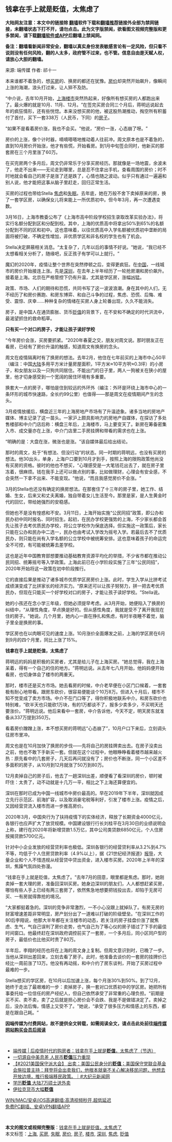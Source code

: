  <h2>钱拿在手上就是贬值，太焦虑了</h2> <p class="notice"><b>大陆网友注意：本文中的链接除 <a href="https://github.com/bannedbook/fanqiang" >翻墙</a>软件下载和<a href="https://github.com/killgcd/justmysocks/blob/master/README.md">翻墙推荐</a>链接外全部为禁网链接，未翻墙状态下打不开，请勿点击。此为文字版禁闻，欲看图文视频完整版和更多禁闻，请下载<a href="https://github.com/bannedbook/fanqiang">翻墙软件或APP</a>后翻墙上禁闻网。</p><p>备注：翻墙看新闻非常安全，翻墙以真实身份发表敏感言论有一定风险，但只看不说则没有任何风险，翻的人太多，政府管不过来，也不管。信息自由是天赋人权，请放心大胆的翻墙。</b></p>  <div class="entry"> <p>来源:&nbsp;端传媒                            作者:&nbsp;祁十一                           </p> <p>本来谁都不着急的，想<a href="https://www.bannedbook.org/bnews/tag/%E4%B9%B0%E6%88%BF/" class="st_tag internal_tag" rel="tag" title="标签 买房 下的日志">买房</a>的、换房的都还在犹豫。<a href="https://www.bannedbook.org/bnews/tag/%E6%88%BF%E4%BB%B7/" class="st_tag internal_tag" rel="tag" title="标签 房价 下的日志">房价</a>却突然开始飙升，像瞬间上涨的海潮，浪头打过来，让人猝不及防。</p> <p>	‌‌“中介说，去年10月开始，<a href="https://www.bannedbook.org/bnews/tag/%e4%b8%8a%e6%b5%b7/" class="st_tag internal_tag" rel="tag" title="标签 上海 下的日志">上海</a><a href="https://www.bannedbook.org/bnews/tag/%e6%a5%bc%e5%b8%82/" class="st_tag internal_tag" rel="tag" title="标签 楼市 下的日志">楼市</a>突然热起来，好像所有想买房的人都跑出来了。最火爆的就是10月、11月、12月。‌‌”在签完买房合同三个月后，蒋明远说起去年的疯狂情形，还有些恍惚。本来没想买房的他，被这股热潮推动，掏空所有积蓄付了首付，买下一套338万（人民币，下同）的<a href="https://www.bannedbook.org/bnews/tag/%e6%88%bf%e5%ad%90/" class="st_tag internal_tag" rel="tag" title="标签 房子 下的日志">房子</a>。</p> <p>	‌‌“如果不是看着房价涨，我也不会买。‌‌”他说，‌‌“房价一涨，心态崩了呀。‌‌”</p> <p>	房价的上涨，像个计时器，嘀嘀嗒嗒地推动着人往前冲。周文原本也是不着急的，直到10月房价开始涨，他才有些慌，开始看房。到1月中旬签合同时，他新买的那套房在三个月里涨了60万。</p> <p>	在买完房两个多月后，周文仍非常乐于分享买房经历。那就像是一场地震，余波未了，他走不出来——无论走到哪里，总是忍不住拿出手机，查看周围的房价；时不时地就会看自己的房子是涨了还是跌了，心情也随之波动。似乎只有通过一遍遍和别人说，他才能把这事从脑子里赶走，回归正常生活。</p> <p>	买房的过程也带给Stella <a href="https://www.bannedbook.org/bnews/tag/%E7%84%A6%E8%99%91/" class="st_tag internal_tag" rel="tag" title="标签 焦虑 下的日志">焦虑</a>和<a href="https://www.bannedbook.org/bnews/tag/%e5%a4%b1%e7%9c%a0/" class="st_tag internal_tag" rel="tag" title="标签 失眠 下的日志">失眠</a>。去年底，她在万般不舍下卖掉原来的房，换了一套学区房，以确保女儿将来能上一所优质初中。但今年3月，再一次遭遇变数。</p> <p>	3月16日，上海市教委公布了《上海市高中阶段学校招生录取改革实验办法》，将实行名额分配到区和分配到校。其中，上海的优质高中将拿出50%到65%的名额分配到不同的区和初中。这也意味着，以往优质高中入学名额被优质初中垄断的局面将被打破，不确定性增加，非优质学区和非名校的学生也有了机会。</p> <p>	Stella决定屏蔽相关消息。‌‌“太复杂了，几年以后的事情不好说。‌‌”她说，‌‌“我已经不太想看相关分析了，随缘吧，反正孩子有学可以上就行。‌‌”</p> <p>	魔幻的2020年，疫情让整个世界在突然停顿之后，变得更疯狂。在<span class='wp_keywordlink_affiliate'><a href="https://www.bannedbook.org/" title="中国" target="_blank">中国</a></span>，一线城市的房价开始接连上涨。先是<a href="https://www.bannedbook.org/bnews/tag/%e6%b7%b1%e5%9c%b3/" class="st_tag internal_tag" rel="tag" title="标签 深圳 下的日志">深圳</a>，在去年上半年经历了一轮抢房潮和房价飙升。接着是上海。北京在严格管控下仍有升温，尤其是学区房，涨幅凶猛。</p>  <p>	政策、市场、人们的期待和恐慌，共同书写了这一波波浪潮。身在其中的人们，无不经历了和房价赛跑、和房东博弈、和自己斗争的过程，焦虑、恐慌、后悔、难受、震惊、庆幸……种种复杂的情绪在买房人身上轮番出现，久久不能消失。</p> <p>	房子，是中国人在通货膨胀、货币<a href="https://www.bannedbook.org/bnews/tag/%E8%B4%AC%E5%80%BC/" class="st_tag internal_tag" rel="tag" title="标签 贬值 下的日志">贬值</a>的背景下，在不安和不确定的时代洪流中，最渴望抓住的救命稻草。</p> <p>	<strong>只有买一个对口的房子，才能让孩子读好学校</strong></p> <p>	‌‌“今年房价会涨，买房要抓紧。‌‌”2020年春夏之交，朋友对周文说。那时朋友正在看房，已经有了房价升温的触感，知道周文有换房的念头。</p> <p>	周文在疫情隔离时有了换房的想法。去年2月，他住在七年前买的上海市中心50平（编注：中国<span class='wp_keywordlink_affiliate'><a href="https://www.bannedbook.org/" title="大陆" target="_blank">大陆</a></span>多用平方米计量房屋面积，1平方米≈10平方呎≈0.3坪）的小房子，和女朋友以及一只狗共同居住。不能出门的日子里，两人一狗被关在狭小的屋里，他才切身感受到一个宽阔的居住环境有多重要。</p> <p>	换套大一点的房子，哪怕是住到较远的外环外（编注：外环是环绕上海市中心的一条环形的城市快速路，全长约99公里）也值得——那是周文在疫情期间产生的念头。</p> <p>	3月疫情放缓后，横盘近三年的上海房地产市场有了升温迹象。诸多当地的房地产媒体、博主记录了这一苗头。一家沪上颇具影响力的房地产自媒体，在探访了多处售楼部和中介门店后称：横盘三年后，上海楼市，马上要变天了。新房在筹备密集入市、成交量亦在上涨，中介门店里二手房挂牌和带看的需求也在上涨。</p> <p>	‌‌“明确的是：大盘在涨，微涨也是涨。‌‌”该自媒体最后给出结论。</p> <p>	那时的周文，处于‌‌“有想法、但没行动‌‌”的状态。同一时期的蒋明远，也没有买房的想法。他30出头，单身，上海户口要到10月才到手，按照上海的限购政策他尚没有买房的资格。彼时的他也不想买，‌‌“心理感受是一大笔钱花出去了，就在房子里冻着，很麻烦。钱在我手上还可以做点别的事，比如做理财，心理会有安全感，不会突然一下拿不出来、不能变现。‌‌”他说，‌‌“而且我感觉房价不会涨。‌‌”</p> <p>	3月的Stella也还没有确定的换房想法。在那套住了十三年的房子里，她工作、结婚、生女，后来又和丈夫离婚，独自带着女儿生活至今。那里是家，是人生黄金时代的回忆，带给她强烈的安稳感。</p>  <p>	但她也不是没有惶惑和不安。3月11日，上海开始实施‌‌“公民同招‌‌”政策，即公办和民办初中同时报名、同时招生。起初，在民办学校更强势的上海，不少家长都会首先让孩子去考优质民办学校，将公立学校作为保底选择。但实施这一政策后，家长只能在公办和民办中二选一，民办也由考试入学改为摇号入学。若最后去不了优质民办，则只能在尚有入学名额的公立学校中被统筹安排。这也意味着孩子的命运完全不可控，有可能被统筹去差学校。</p> <p>	这也是近年中国教育部想要推动基础教育资源平均化的举措，不少省市都在推动公民同招、统筹摇号等入学政策。上海此前已在小学阶段实施了三年‌‌“公民同招‌‌”，2020年开始将这一政策在初中阶段推行。</p> <p>	它的直接后果是推动了诸多城市优质学区房房价上涨。此时，学生入学从比拼考试成绩演变成了比拼家长的经济实力。‌‌“原来还可以让孩子努努力，拼一把去考优质民办，但现在只能买一个好学校对口的房子，才能让孩子读好学校。‌‌”Stella说。</p> <p>	她的小孩还在念小学三年级，但她必须提早考虑。从3月开始，她便陷入了换房的纠结中，‌‌“从理性角度，早点换是好的。但从感性角度，我就是受不了离开我现在住的房子。‌‌”她说。几个月里，她内心一直在挣扎和焦虑，有时半夜睡不着觉，脑子里全是换房的事。</p> <p>	学区房也在以肉眼可见的速度上涨。10月涨价全面爆发之前，上海的学区房在6月到9月的四个月里，同比上涨了15%。</p> <p>	<strong>钱拿在手上就是贬值，太焦虑了</strong></p> <p>	蒋明远的妈妈是积极的买房者，尤其是给儿子在上海买房。‌‌“她总觉得，我在上海呆着，得有一个自己的住的地方。‌‌”蒋明远说。从去年七八月开始，他妈妈便开始看房，也切身体会了楼市的两重天。</p> <p>	那时，楼市还是买方市场。她去看房的时候，中介老早便在小区门口候着，一套套极有耐心地带看。跟房东砍价，很容易便能谈个10万8万。但进入十月后，楼市不知不觉变成了卖方市场。中介不在门口等了，得你积极地联系中介。和房东砍价也特别难，‌‌“砍半天也只能砍1万块，有的1万都谈不了，报多少卖多少，不买明天还要涨价。‌‌”蒋明远说。他后来看中一套房，中介告诉他，今天不定，明天房东就准备从337万提到350万。</p> <p>	看着房价蹭蹭上涨，本不想买房的蒋明远‌‌“心态崩了‌‌”，10月户口下来后，立刻调头往房市里冲。</p> <p>	周文也是在10月加快了换房的步伐——先将自己的房挂牌卖出去。在房子没卖出之前，他也不敢下手新买一套。但就在这个过程中，他眼睁睁看着楼市越来越火热：原先看中的几套房子，几天后再问就没有了；房价也不断涨，同一个小区差不多面积的房子，从10月到12月就涨了50万到80万。</p>  <p>	12月卖掉自己的房子后，他去了一趟深圳出差，顺便看了看深圳的房价，顿时被吓住：太贵了，动不动就是十几万一平，相比之下上海还算便宜的。</p> <p>	深圳在那时已成为中国一线城市中房价最高的。早在2019年下半年，深圳就因成立先行示范区、前海扩容，以及取消豪宅税等利好，引发了楼市上涨。疫情之后，又因经营贷流入楼市而进一步推高房价。</p> <p>	2020年3月，中国央行为了扶持疫情下的实体经济，释放了长期资金4000亿元，各银行也应声扩大了放贷规模。中国建设银行行长刘桂平在3月30日的业绩说明会上称，建行在2020年将新增贷款1.5万亿，其中公司类贷款6850亿元，个人住房按揭贷款5700亿元。</p> <p>	针对中小企业发放的经营贷利率也极低。深圳各银行的经营贷利率从3.2%到4.7%不等，均低于个人住房贷款利率（4.9%以上），据《21世纪经济报道》<a href="https://finance.sina.com.cn/money/bank/bank_hydt/2021-03-18/doc-ikkntiam4914000.shtml" target="_blank">报导</a>，大量企业和个人不惜违规从经营贷中贷出资金，进入楼市买房。2020年上半年的深圳，焦躁气氛四处弥漫。</p> <p>	‌‌“钱拿在手上就是贬值，太焦虑了。‌‌”去年7月的田意，眼里都是焦虑。那时，她刚卖掉一套大理的房，准备回深圳买房。她身边深圳的朋友们，人人都想赶紧买房，哪怕有些人手上已经有两三套房了，依然焦急地想要把钱投出去，却陷于无房可买、一有房就得靠抢的境况。</p> <p>	‌‌“大家都挺着急的。深圳的竞争非常激烈，一不小心没跟上就掉队了。有房无房的财富增速差距非常明显，房产划分出了一道难以打破的阶级壁垒。‌‌”在深圳工作的80后李翔说，他那大半年都在关注楼市的动态，若关注的房子挂盘价涨了就焦虑、生气，气自己误判了房价走势，也气自己为了等心仪的房子错过了下手的最佳时间窗口。他最终赶在深圳政府调控前买了一套房，一个多月后，同小区同户型的房子，最低价也比他买时贵了80万。</p> <p>	半年后，李翔的经历也将在上海的周文身上复制。但周文意识到时，已晚了一步。当他从深圳出差回来，立刻去看了房子。此时，他准备去谈价的一套房的挂牌价已经比一周前涨了13万。他没有再动摇，和中介约了房东谈判，开始了买房过程中最难的一步。</p> <p>	Stella想买的学区房，在10月以后加速上涨，每个月涨30%到50%。到了12月，她终于走出了最艰难的一步：卖掉房子，换一套对口优质初中的学区房。她把所有事委托给一位信任的房产经纪人，但自己依然承受了非常重的心理负担。‌‌“前期是买不买、卖不卖，卖了之后就是担心房价会不会跌、我是不是做错决定了。卖掉之后，没办法后悔，情感上又受不了。‌‌”她说，‌‌“承受了很多压力和情感上的东西，都是在跟自己耗。‌‌”</p> <p>	<strong>因端传媒为付费网站，故不提供全文转载，如需阅读全文，请点击此处前往</strong><strong><a href="https://theinitium.com/article/20210324-mainland-shanghai-real-estate/" target="_blank" title="端传媒网站购买会员后阅读">端传媒网站购买会员后阅读</a></strong></p> <p>	 </p>  <ul class='op-related-articles' title='相关阅读'> <li><a href='https://www.bannedbook.org/bnews/baitai/20210326/1513258.html' target='_blank'>端传媒 &#124; 后疫情时代的购房者：钱拿在手上就是<b>贬值</b>，太焦虑了（节选）</a></li> <li><a href='https://www.bannedbook.org/bnews/cnnews/20210311/1502274.html' target='_blank'>一切源自中美息差 人民币<b>贬值</b>压力重现</a></li> <li><a href='https://www.bannedbook.org/bnews/bannedvideo/20210228/1495202.html' target='_blank'>【#2021美国保守派大会】 出卖：美国公民身分的<b>贬值</b>；美国保守党联合基金会施拉普主持：拜登将会出卖我们，他根本就毫不关心解决移民问题，他想去开放边境，推行极端移民政策。｜#大纪元新闻网</a></li> <li><a href='https://www.bannedbook.org/bnews/cbnews/20210126/1475147.html' target='_blank'>学历<b>贬值</b> 大陆7万硕士送外卖</a></li> <li><a href='https://www.bannedbook.org/bnews/baitai/20201220/1451664.html' target='_blank'>伊拉克货币大幅<b>贬值</b></a></li> </ul> <p class="texttj"> <a href="https://github.com/bannedbook/fanqiang/wiki/V2ray%E6%9C%BA%E5%9C%BA" target="_blank">WIN/MAC/安卓/iOS高速翻墙:高清视频秒开,超低延迟</a><br/> <a href="https://github.com/bannedbook/fanqiang/wiki/%E7%A6%81%E9%97%BB%E7%BD%91%E5%AE%89%E5%8D%93%E7%BF%BB%E5%A2%99%E6%96%B0%E9%97%BBAPP" target="_blank">免费PC翻墙、安卓VPN翻墙APP</a></p><p> </p><a name='sharetosocial'></a>       <div><b>本文的图文或视频完整版</b>：<a href='https://www.bannedbook.org/bnews/ssgc/20210328/1514574.html'>钱拿在手上就是贬值，太焦虑了</a></div>  </div><!--END ENTRY--> <div class="postfooter"> <div>本文标签：<a href="https://www.bannedbook.org/bnews/tag/%e4%b8%8a%e6%b5%b7/" rel="tag">上海</a>, <a href="https://www.bannedbook.org/bnews/tag/%E4%B9%B0%E6%88%BF/" rel="tag">买房</a>, <a href="https://www.bannedbook.org/bnews/tag/%e5%a4%b1%e7%9c%a0/" rel="tag">失眠</a>, <a href="https://www.bannedbook.org/bnews/tag/%E6%88%BF%E4%BB%B7/" rel="tag">房价</a>, <a href="https://www.bannedbook.org/bnews/tag/%e6%88%bf%e5%ad%90/" rel="tag">房子</a>, <a href="https://www.bannedbook.org/bnews/tag/%e6%a5%bc%e5%b8%82/" rel="tag">楼市</a>, <a href="https://www.bannedbook.org/bnews/tag/%e6%b7%b1%e5%9c%b3/" rel="tag">深圳</a>, <a href="https://www.bannedbook.org/bnews/tag/%E7%84%A6%E8%99%91/" rel="tag">焦虑</a>, <a href="https://www.bannedbook.org/bnews/tag/%E8%B4%AC%E5%80%BC/" rel="tag">贬值</a></div>  </div><!--END POSTFOOTER--> 